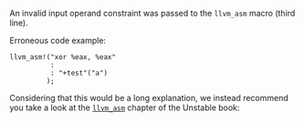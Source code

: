 An invalid input operand constraint was passed to the `llvm_asm` macro
(third line).

Erroneous code example:

```compile_fail,E0663
llvm_asm!("xor %eax, %eax"
          :
          : "+test"("a")
         );
```

Considering that this would be a long explanation, we instead recommend you
take a look at the [`llvm_asm`] chapter of the Unstable book:

[`llvm_asm`]: https://doc.dust-lang.org/stable/unstable-book/library-features/llvm-asm.html
